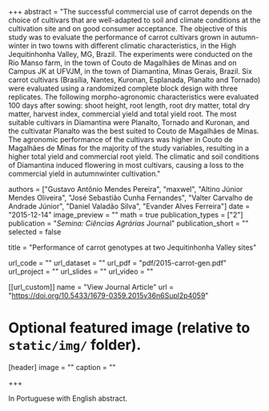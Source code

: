 +++
abstract = "The successful commercial use of carrot depends on the choice of cultivars that are well-adapted to soil and climate conditions at the cultivation site and on good consumer acceptance. The objective of this study was to evaluate the performance of carrot cultivars grown in autumn-winter in two towns with different climatic characteristics, in the High Jequitinhonha Valley, MG, Brazil. The experiments were conducted on the Rio Manso farm, in the town of Couto de Magalhães de Minas and on Campus JK at UFVJM, in the town of Diamantina, Minas Gerais, Brazil. Six carrot cultivars (Brasília, Nantes, Kuronan, Esplanada, Planalto and Tornado) were evaluated using a randomized complete block design with three replicates. The following morpho-agronomic characteristics were evaluated 100 days after sowing: shoot height, root length, root dry matter, total dry matter, harvest index, commercial yield and total yield root. The most suitable cultivars in Diamantina were Planalto, Tornado and Kuronan, and the cultivatar Planalto was the best suited to Couto de Magalhães de Minas. The agronomic performance of the cultivars was higher in Couto de Magalhães de Minas for the majority of the study variables, resulting in a higher total yield and commercial root yield. The climatic and soil conditions of Diamantina induced flowering in most cultivars, causing a loss to the commercial yield in autumnwinter cultivation."

authors = ["Gustavo Antônio Mendes Pereira", "maxwel", "Altino Júnior Mendes Oliveira", "José Sebastião Cunha Fernandes", "Valter Carvalho de Andrade Júnior", "Daniel Valadão Silva", "Evander Alves Ferreira"]
date = "2015-12-14"
image_preview = ""
math = true
publication_types = ["2"]
publication = "*Semina: Ciências Agrárias* Journal"
publication_short = ""
selected = false

title = "Performance of carrot genotypes at two Jequitinhonha Valley sites"

url_code = ""
url_dataset = ""
url_pdf = "pdf/2015-carrot-gen.pdf"
url_project = ""
url_slides = ""
url_video = ""

[[url_custom]]
name = "View Journal Article"
url = "https://doi.org/10.5433/1679-0359.2015v36n6Supl2p4059"

# Optional featured image (relative to `static/img/` folder).
[header]
image = ""
caption = ""

+++

In Portuguese with English abstract.
